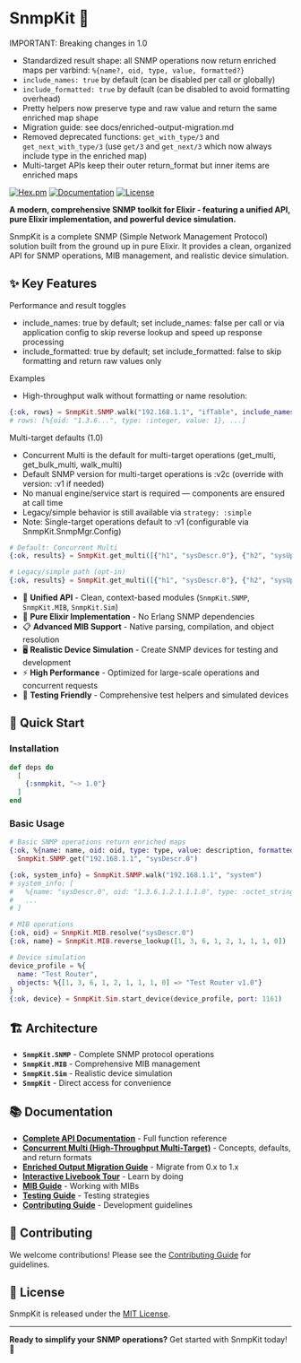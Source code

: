 # SnmpKit 🚀

IMPORTANT: Breaking changes in 1.0
- Standardized result shape: all SNMP operations now return enriched maps per varbind: `%{name?, oid, type, value, formatted?}`
- `include_names: true` by default (can be disabled per call or globally)
- `include_formatted: true` by default (can be disabled to avoid formatting overhead)
- Pretty helpers now preserve type and raw value and return the same enriched map shape
- Migration guide: see docs/enriched-output-migration.md
- Removed deprecated functions: `get_with_type/3` and `get_next_with_type/3` (use `get/3` and `get_next/3` which now always include type in the enriched map)
- Multi-target APIs keep their outer return_format but inner items are enriched maps

[![Hex.pm](https://img.shields.io/hexpm/v/snmpkit.svg)](https://hex.pm/packages/snmpkit)
[![Documentation](https://img.shields.io/badge/docs-hexdocs-blue.svg)](https://hexdocs.pm/snmpkit)
[![License](https://img.shields.io/github/license/awksedgreep/snmpkit.svg)](LICENSE)

**A modern, comprehensive SNMP toolkit for Elixir - featuring a unified API, pure Elixir implementation, and powerful device simulation.**

SnmpKit is a complete SNMP (Simple Network Management Protocol) solution built from the ground up in pure Elixir. It provides a clean, organized API for SNMP operations, MIB management, and realistic device simulation.

## ✨ Key Features

Performance and result toggles
- include_names: true by default; set include_names: false per call or via application config to skip reverse lookup and speed up response processing
- include_formatted: true by default; set include_formatted: false to skip formatting and return raw values only

Examples
- High-throughput walk without formatting or name resolution:

```elixir
{:ok, rows} = SnmpKit.SNMP.walk("192.168.1.1", "ifTable", include_names: false, include_formatted: false)
# rows: [%{oid: "1.3.6...", type: :integer, value: 1}, ...]
```

Multi-target defaults (1.0)
- Concurrent Multi is the default for multi-target operations (get_multi, get_bulk_multi, walk_multi)
- Default SNMP version for multi-target operations is :v2c (override with version: :v1 if needed)
- No manual engine/service start is required — components are ensured at call time
- Legacy/simple behavior is still available via `strategy: :simple`
- Note: Single-target operations default to :v1 (configurable via SnmpKit.SnmpMgr.Config)

```elixir
# Default: Concurrent Multi
{:ok, results} = SnmpKit.get_multi([{"h1", "sysDescr.0"}, {"h2", "sysUpTime.0"}])

# Legacy/simple path (opt-in)
{:ok, results} = SnmpKit.get_multi([{"h1", "sysDescr.0"}, {"h2", "sysUpTime.0"}], strategy: :simple)
```

- 🎯 **Unified API** - Clean, context-based modules (`SnmpKit.SNMP`, `SnmpKit.MIB`, `SnmpKit.Sim`)
- 🧬 **Pure Elixir Implementation** - No Erlang SNMP dependencies
- 📋 **Advanced MIB Support** - Native parsing, compilation, and object resolution
- 🖥️ **Realistic Device Simulation** - Create SNMP devices for testing and development
- ⚡ **High Performance** - Optimized for large-scale operations and concurrent requests
- 🧪 **Testing Friendly** - Comprehensive test helpers and simulated devices

## 🚀 Quick Start

### Installation

```elixir
def deps do
  [
    {:snmpkit, "~> 1.0"}
  ]
end
```

### Basic Usage

```elixir
# Basic SNMP operations return enriched maps
{:ok, %{name: name, oid: oid, type: type, value: description, formatted: formatted}} =
  SnmpKit.SNMP.get("192.168.1.1", "sysDescr.0")

{:ok, system_info} = SnmpKit.SNMP.walk("192.168.1.1", "system")
# system_info: [
#   %{name: "sysDescr.0", oid: "1.3.6.1.2.1.1.1.0", type: :octet_string, value: "...", formatted: "..."},
#   ...
# ]

# MIB operations
{:ok, oid} = SnmpKit.MIB.resolve("sysDescr.0")
{:ok, name} = SnmpKit.MIB.reverse_lookup([1, 3, 6, 1, 2, 1, 1, 1, 0])

# Device simulation
device_profile = %{
  name: "Test Router",
  objects: %{[1, 3, 6, 1, 2, 1, 1, 1, 0] => "Test Router v1.0"}
}
{:ok, device} = SnmpKit.Sim.start_device(device_profile, port: 1161)
```

## 🏗️ Architecture

- **`SnmpKit.SNMP`** - Complete SNMP protocol operations
- **`SnmpKit.MIB`** - Comprehensive MIB management  
- **`SnmpKit.Sim`** - Realistic device simulation
- **`SnmpKit`** - Direct access for convenience

## 📚 Documentation

- **[Complete API Documentation](https://hexdocs.pm/snmpkit)** - Full function reference
- **[Concurrent Multi (High-Throughput Multi-Target)](https://hexdocs.pm/snmpkit/concurrent-multi.html)** - Concepts, defaults, and return formats
- **[Enriched Output Migration Guide](https://hexdocs.pm/snmpkit/enriched-output-migration.html)** - Migrate from 0.x to 1.x
- **[Interactive Livebook Tour](https://hexdocs.pm/snmpkit/snmpkit_tour.html)** - Learn by doing
- **[MIB Guide](https://hexdocs.pm/snmpkit/mib-guide.html)** - Working with MIBs
- **[Testing Guide](https://hexdocs.pm/snmpkit/testing-guide.html)** - Testing strategies
- **[Contributing Guide](https://hexdocs.pm/snmpkit/contributing.html)** - Development guidelines

## 🤝 Contributing

We welcome contributions! Please see the [Contributing Guide](https://hexdocs.pm/snmpkit/contributing.html) for guidelines.

## 📄 License

SnmpKit is released under the [MIT License](LICENSE).

---

**Ready to simplify your SNMP operations?** Get started with SnmpKit today! 🚀